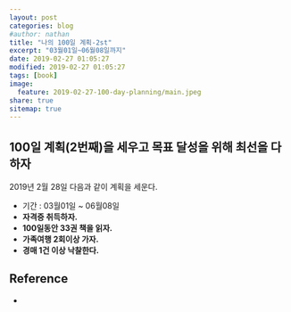 ```yaml
---
layout: post
categories: blog
#author: nathan
title: "나의 100일 계획-2st"
excerpt: "03월01일~06월08일까지"
date: 2019-02-27 01:05:27
modified: 2019-02-27 01:05:27
tags: [book]
image:
  feature: 2019-02-27-100-day-planning/main.jpeg
share: true
sitemap: true
---
```


## 100일 계획(2번째)을 세우고 목표 달성을 위해 최선을 다하자

2019년 2월 28일 다음과 같이 계획을 세운다.

- 기간 : 03월01일 ~ 06월08일
- **자격증 취득하자.**
- **100일동안 33권 책을 읽자.**
- **가족여행 2회이상 가자.**
- **경매 1건 이상 낙찰한다.**

## Reference
*
